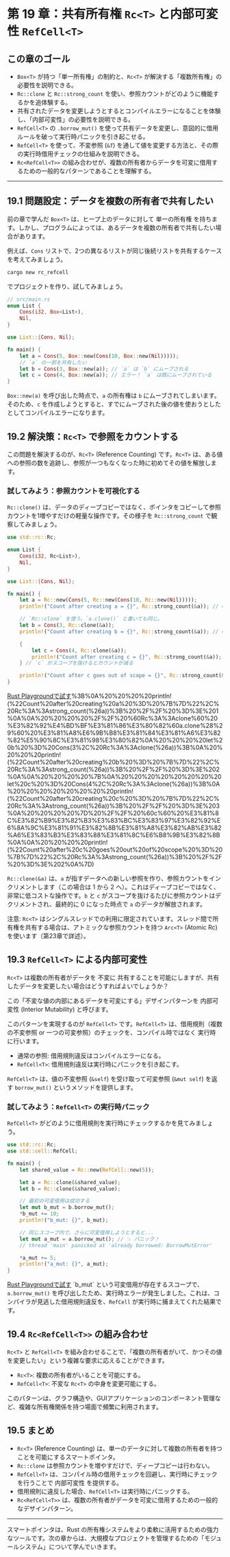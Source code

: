# 第 19 章：共有所有権 `Rc<T>` と内部可変性 `RefCell<T>`

## この章のゴール
- `Box<T>` が持つ「単一所有権」の制約と、`Rc<T>` が解決する「複数所有権」の必要性を説明できる。
- `Rc::clone` と `Rc::strong_count` を使い、参照カウントがどのように機能するかを追体験する。
- 共有されたデータを変更しようとするとコンパイルエラーになることを体験し、「内部可変性」の必要性を説明できる。
- `RefCell<T>` の `.borrow_mut()` を使って共有データを変更し、意図的に借用ルールを破って実行時パニックを引き起こせる。
- `RefCell<T>` を使って、不変参照 (`&T`) を通して値を変更する方法と、その際の実行時借用チェックの仕組みを説明できる。
- `Rc<RefCell<T>>` の組み合わせが、複数の所有者からデータを可変に借用するための一般的なパターンであることを理解する。

---

## 19.1 問題設定：データを複数の所有者で共有したい

前の章で学んだ `Box<T>` は、ヒープ上のデータに対して 単一の所有権 を持ちます。しかし、プログラムによっては、あるデータを複数の所有者で共有したい場合があります。

例えば、`Cons` リストで、2つの異なるリストが同じ後続リストを共有するケースを考えてみましょう。

```sh
cargo new rc_refcell
```
でプロジェクトを作り、試してみましょう。

```rust
// src/main.rs
enum List {
    Cons(i32, Box<List>),
    Nil,
}

use List::{Cons, Nil};

fn main() {
    let a = Cons(5, Box::new(Cons(10, Box::new(Nil)))));
    // `a` の一部を共有したい
    let b = Cons(3, Box::new(a)); // `a` は `b` にムーブされる
    let c = Cons(4, Box::new(a)); // エラー！ `a` は既にムーブされている
}
```
`Box::new(a)` を呼び出した時点で、`a` の所有権は `b` にムーブされてしまいます。そのため、`c` を作成しようとすると、すでにムーブされた後の値を使おうとしたとしてコンパイルエラーになります。

## 19.2 解決策：`Rc<T>` で参照をカウントする

この問題を解決するのが、`Rc<T>` (Reference Counting) です。`Rc<T>` は、ある値への参照の数を追跡し、参照が一つもなくなった時に初めてその値を解放します。

### 試してみよう：参照カウントを可視化する

`Rc::clone()` は、データのディープコピーではなく、ポインタをコピーして参照カウントを1増やすだけの軽量な操作です。その様子を `Rc::strong_count` で観察してみましょう。

```rust
use std::rc::Rc;

enum List {
    Cons(i32, Rc<List>),
    Nil,
}

use List::{Cons, Nil};

fn main() {
    let a = Rc::new(Cons(5, Rc::new(Cons(10, Rc::new(Nil)))));
    println!("Count after creating a = {}", Rc::strong_count(&a)); // => 1

    // `Rc::clone` を使う。`a.clone()` と書いても同じ。
    let b = Cons(3, Rc::clone(&a));
    println!("Count after creating b = {}", Rc::strong_count(&a)); // => 2

    {
        let c = Cons(4, Rc::clone(&a));
        println!("Count after creating c = {}", Rc::strong_count(&a)); // => 3
    } // `c` がスコープを抜けるとカウントが減る

    println!("Count after c goes out of scope = {}", Rc::strong_count(&a)); // => 2
}
```

[Rust Playgroundで試す](https://play.rust-lang.org/?version=stable&mode=debug&edition=2021&code=use%20std%3A%3Arc%3A%3ARc%3B%0A%0Aenum%20List%20%7B%0A%20%20%20%20Cons(i32%2C%20Rc%3CList%3E)%2C%0A%20%20%20%20Nil%2C%0A%7D%0A%0Ause%20List%3A%3A%7BCons%2C%20Nil%7D%3B%0A%0Afn%20main()%20%7B%0A%20%20%20%20let%20a%20%3D%20Rc%3A%3Anew(Cons(5%2C%20Rc%3A%3Anew(Cons(10%2C%20Rc%3A%3Anew(Nil))))))%3B%0A%20%20%20%20println!(%22Count%20after%20creating%20a%20%3D%20%7B%7D%22%2C%20Rc%3A%3Astrong_count(%26a))%3B%20%2F%2F%20%3D%3E%201%0A%0A%20%20%20%20%2F%2F%20%60Rc%3A%3Aclone%60%20%E3%82%92%E4%BD%BF%E3%81%86%E3%80%82%60a.clone%28%29%60%20%E3%81%A8%E6%9B%B8%E3%81%84%E3%81%A6%E3%82%82%E5%90%8C%E3%81%98%E3%80%82%0A%20%20%20%20let%20b%20%3D%20Cons(3%2C%20Rc%3A%3Aclone(%26a))%3B%0A%20%20%20%20println!(%22Count%20after%20creating%20b%20%3D%20%7B%7D%22%2C%20Rc%3A%3Astrong_count(%26a))%3B%20%2F%2F%20%3D%3E%202%0A%0A%20%20%20%20%7B%0A%20%20%20%20%20%20%20%20let%20c%20%3D%20Cons(4%2C%20Rc%3A%3Aclone(%26a))%3B%0A%20%20%20%20%20%20%20%20println!(%22Count%20after%20creating%20c%20%3D%20%7B%7D%22%2C%20Rc%3A%3Astrong_count(%26a))%3B%20%2F%2F%20%3D%3E%203%0A%20%20%20%20%7D%20%2F%2F%20%60c%60%20%E3%81%8C%E3%82%B9%E3%82%B3%E3%83%BC%E3%83%97%E3%82%92%E6%8A%9C%E3%81%91%E3%82%8B%E3%81%A8%E3%82%AB%E3%82%A6%E3%83%B3%E3%83%88%E3%81%8C%E6%B8%9B%E3%82%8B%0A%0A%20%20%20%20println!(%22Count%20after%20c%20goes%20out%20of%20scope%20%3D%20%7B%7D%22%2C%20Rc%3A%3Astrong_count(%26a))%3B%20%2F%2F%20%3D%3E%202%0A%7D)

`Rc::clone(&a)` は、`a` が指すデータへの新しい参照を作り、参照カウントをインクリメントします（この場合は 1 から 2 へ）。これはディープコピーではなく、非常に低コストな操作です。`b` と `c` がスコープを抜けるたびに参照カウントはデクリメントされ、最終的に 0 になった時点で `a` のデータが解放されます。

注意: `Rc<T>` はシングルスレッドでの利用に限定されています。スレッド間で所有権を共有する場合は、アトミックな参照カウントを持つ `Arc<T>` (Atomic Rc) を使います（第23章で詳述）。

## 19.3 `RefCell<T>` による内部可変性

`Rc<T>` は複数の所有者がデータを 不変に 共有することを可能にしますが、共有したデータを変更したい場合はどうすればよいでしょうか？

この「不変な値の内部にあるデータを可変にする」デザインパターンを 内部可変性 (Interior Mutability) と呼びます。

このパターンを実現するのが `RefCell<T>` です。`RefCell<T>` は、借用規則（複数の不変参照 or 一つの可変参照）のチェックを、コンパイル時ではなく 実行時 に行います。

- 通常の参照: 借用規則違反はコンパイルエラーになる。
- `RefCell<T>`: 借用規則違反は実行時にパニックを引き起こす。

`RefCell<T>` は、値の不変参照 (`&self`) を受け取って可変参照 (`&mut self`) を返す `borrow_mut()` というメソッドを提供します。

### 試してみよう：`RefCell<T>` の実行時パニック

`RefCell<T>` がどのように借用規則を実行時にチェックするかを見てみましょう。

```rust
use std::rc::Rc;
use std::cell::RefCell;

fn main() {
    let shared_value = Rc::new(RefCell::new(5));

    let a = Rc::clone(&shared_value);
    let b = Rc::clone(&shared_value);

    // 最初の可変借用は成功する
    let mut b_mut = b.borrow_mut();
    *b_mut += 10;
    println!("b_mut: {}", b_mut);

    // 同じスコープ内で、さらに可変借用しようとすると...
    let mut a_mut = a.borrow_mut(); // 💥 パニック！
    // thread 'main' panicked at 'already borrowed: BorrowMutError'

    *a_mut += 5;
    println!("a_mut: {}", a_mut);
}
```
[Rust Playgroundで試す](https://play.rust-lang.org/?version=stable&mode=debug&edition=2021&code=use%20std%3A%3Arc%3A%3ARc%3B%0Ause%20std%3A%3Acell%3A%3ARefCell%3B%0A%0Afn%20main()%20%7B%0A%20%20%20%20let%20shared_value%20%3D%20Rc%3A%3Anew(RefCell%3A%3Anew(5))%3B%0A%0A%20%20%20%20let%20a%20%3D%20Rc%3A%3Aclone(%26shared_value)%3B%0A%20%20%20%20let%20b%20%3D%20Rc%3A%3Aclone(%26shared_value)%3B%0A%0A%20%20%20%20%2F%2F%20%E6%9C%80%E5%88%9D%E3%81%AE%E5%8F%AF%E5%A4%89%E5%80%9F%E7%94%A8%E3%81%AF%E6%88%90%E5%8A%9F%E3%81%99%E3%82%8B%0A%20%20%20%20let%20mut%20b_mut%20%3D%20b.borrow_mut()%3B%0A%20%20%20%20*b_mut%20%2B%3D%2010%3B%0A%20%20%20%20println!(%22b_mut%3A%20%7B%7D%22%2C%20b_mut)%3B%0A%0A%20%20%20%20%2F%2F%20%E5%90%8C%E3%81%98%E3%82%B9%E3%82%B3%E3%83%BC%E3%83%97%E5%86%85%E3%81%A7%E3%80%81%E3%81%95%E3%82%89%E3%81%AB%E5%8F%AF%E5%A4%89%E5%80%9F%E7%94%A8%E3%81%97%E3%82%88%E3%81%86%E3%81%A8...%0A%20%20%20%20let%20mut%20a_mut%20%3D%20a.borrow_mut()%3B%20%2F%2F%20%F0%9F%92%A5%20%E3%83%91%E3%83%8B%E3%83%83%E3%82%AF%EF%BC%81%0A%20%20%20%20%2F%2F%20thread%20%27main%27%20panicked%20at%20%27already%20borrowed%3A%20BorrowMutError%27%0A%0A%20%20%20%20*a_mut%20%2B%3D%205%3B%0A%20%20%20%20println!(%22a_mut%3A%20%7B%7D%22%2C%20a_mut)%3B%0A%7D)
`b_mut` という可変借用が存在するスコープで、`a.borrow_mut()` を呼び出したため、実行時エラーが発生しました。これは、コンパイラが見逃した借用規則違反を、`RefCell` が実行時に捕まえてくれた結果です。

## 19.4 `Rc<RefCell<T>>` の組み合わせ

`Rc<T>` と `RefCell<T>` を組み合わせることで、「複数の所有者がいて、かつその値を変更したい」という複雑な要求に応えることができます。

- `Rc<T>`: 複数の所有者がいることを可能にする。
- `RefCell<T>`: 不変な `Rc<T>` の中身を変更可能にする。

このパターンは、グラフ構造や、GUIアプリケーションのコンポーネント管理など、複雑な所有権関係を持つ場面で頻繁に利用されます。

## 19.5 まとめ

- `Rc<T>` (Reference Counting) は、単一のデータに対して複数の所有者を持つことを可能にするスマートポインタ。
- `Rc::clone` は参照カウントを増やすだけで、ディープコピーは行わない。
- `RefCell<T>` は、コンパイル時の借用チェックを回避し、実行時にチェックを行うことで 内部可変性 を提供する。
- 借用規則に違反した場合、`RefCell<T>` は実行時にパニックする。
- `Rc<RefCell<T>>` は、複数の所有者がデータを可変に借用するための一般的なデザインパターン。

---

スマートポインタは、Rust の所有権システムをより柔軟に活用するための強力なツールです。次の章からは、大規模なプロジェクトを管理するための「モジュールシステム」について学んでいきます。
